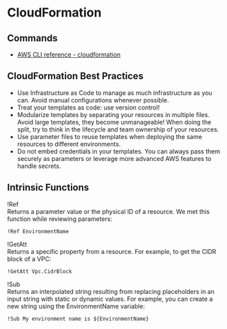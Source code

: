
# CloudFormation

## Commands

* [AWS CLI reference - cloudformation](https://awscli.amazonaws.com/v2/documentation/api/latest/reference/cloudformation/index.html)


## CloudFormation Best Practices
* Use Infrastructure as Code to manage as much infrastructure as you can. Avoid manual configurations whenever possible.
* Treat your templates as code: use version control!
* Modularize templates by separating your resources in multiple files. Avoid large templates, they become unmanageable! When doing the split, try to think in the lifecycle and team ownership of your resources.
* Use parameter files to reuse templates when deploying the same resources to different environments.
* Do not embed credentials in your templates. You can always pass them securely as parameters or leverage more advanced AWS features to handle secrets.

## Intrinsic Functions

!Ref  
Returns a parameter value or the physical ID of a resource. We met this function while reviewing parameters:

    !Ref EnvironmentName

!GetAtt  
Returns a specific property from a resource. For example, to get the CIDR block of a VPC:

    !GetAtt Vpc.CidrBlock

!Sub  
Returns an interpolated string resulting from replacing placeholders in an input string with static or dynamic values. For example, you can create a new string using the EnvironmentName variable:

    !Sub My environment name is ${EnvironmentName}

